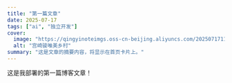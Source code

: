 ```yaml
---
title: "第一篇文章"
date: 2025-07-17
tags: ["ai", "独立开发"]
cover:
  image: "https://qingyinoteimgs.oss-cn-beijing.aliyuncs.com/20250717114040468.png"
  alt: "宫崎骏唯美乡村"
summary: "这是文章的摘要内容，将显示在首页卡片上。"
---
```


这是我部署的第一篇博客文章！
